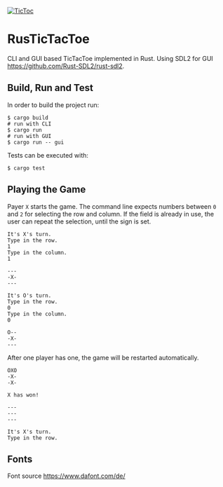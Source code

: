 [![TicToc](https://github.com/rherrmannr/RustTicTacToe/actions/workflows/rust.yml/badge.svg?branch=main)](https://github.com/rherrmannr/RustTicTacToe/actions/workflows/rust.yml)
# RusTicTacToe
CLI and GUI based TicTacToe implemented in Rust. Using SDL2 for GUI https://github.com/Rust-SDL2/rust-sdl2.

## Build, Run and Test
In order to build the project run:
```
$ cargo build 
# run with CLI
$ cargo run
# run with GUI
$ cargo run -- gui
```
Tests can be executed with:
```
$ cargo test
```

## Playing the Game
Payer `X` starts the game. The command line expects numbers between `0` and `2` for selecting the row and column. If the field is already in use, the user can repeat the selection, until the sign is set.
```
It's X's turn.
Type in the row.
1
Type in the column.
1

---
-X-
---

It's O's turn.
Type in the row.
0
Type in the column.
0

O--
-X-
---
```

After one player has one, the game will be restarted automatically.
``` 
OXO
-X-
-X-

X has won!

---
---
---

It's X's turn.
Type in the row.
```

## Fonts
Font source https://www.dafont.com/de/
